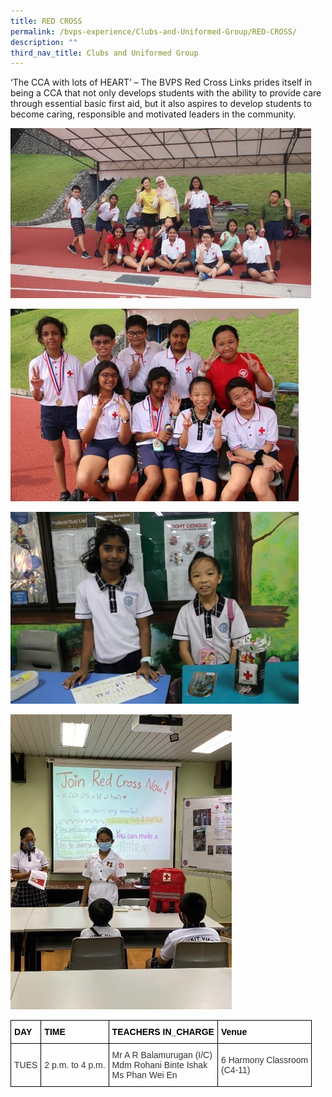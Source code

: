 ```yaml
---
title: RED CROSS
permalink: /bvps-experience/Clubs-and-Uniformed-Group/RED-CROSS/
description: ""
third_nav_title: Clubs and Uniformed Group
---
```

‘The CCA with lots of HEART’ – The BVPS Red Cross Links prides itself in being a CCA that not only develops students with the ability to provide care through essential basic first aid, but it also aspires to develop students to become caring, responsible and motivated leaders in the community.

![](/images/BVPS%20Experience/Co%20Curricular%20Activities/Clubs%20&%20Uniformed%20Group/RED%20CROSS/R1.jpg)

![](/images/BVPS%20Experience/Co%20Curricular%20Activities/Clubs%20&%20Uniformed%20Group/RED%20CROSS/R2.jpg)

![](/images/BVPS%20Experience/Co%20Curricular%20Activities/Clubs%20&%20Uniformed%20Group/RED%20CROSS/R3.jpg)

![](/images/BVPS%20Experience/Co%20Curricular%20Activities/Clubs%20&%20Uniformed%20Group/RED%20CROSS/R4.jpg)

<style type="text/css">
.tg  {border-collapse:collapse;border-spacing:0;}
.tg td{border-color:black;border-style:solid;border-width:1px;font-family:Arial, sans-serif;font-size:14px;
  overflow:hidden;padding:10px 5px;word-break:normal;}
.tg th{border-color:black;border-style:solid;border-width:1px;font-family:Arial, sans-serif;font-size:14px;
  font-weight:normal;overflow:hidden;padding:10px 5px;word-break:normal;}
.tg .tg-1b5h{background-color:rgba(255, 255, 255, 0.6);color:#333;text-align:left;vertical-align:middle}
.tg .tg-bx9b{background-color:#ffffff;color:#000000;font-weight:bold;text-align:left;vertical-align:middle}
</style>
<table class="tg">
<thead>
  <tr>
    <th class="tg-bx9b">DAY</th>
    <th class="tg-bx9b">TIME</th>
    <th class="tg-bx9b">TEACHERS IN_CHARGE</th>
    <th class="tg-bx9b">Venue</th>
  </tr>
</thead>
<tbody>
  <tr>
    <td class="tg-1b5h">TUES</td>
    <td class="tg-1b5h">2 p.m. to 4 p.m. </td>
    <td class="tg-1b5h">Mr A R Balamurugan (I/C)<br>Mdm Rohani Binte Ishak<br>Ms Phan Wei En</td>
    <td class="tg-1b5h">6 Harmony Classroom<br>(C4-11)</td>
  </tr>
</tbody>
</table>
